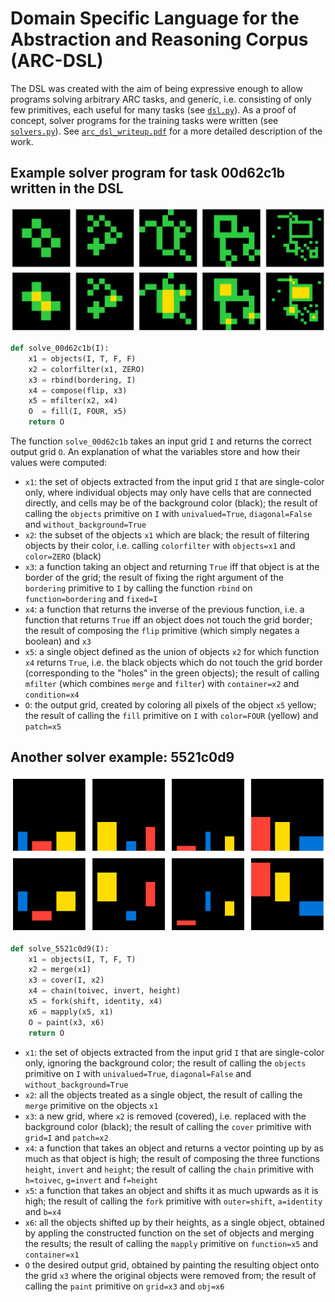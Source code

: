 # Domain Specific Language for the Abstraction and Reasoning Corpus (ARC-DSL)

The DSL was created with the aim of being expressive enough to allow programs solving arbitrary ARC tasks, and generic, i.e. consisting of only few primitives, each useful for many tasks (see [`dsl.py`](dsl.py)). As a proof of concept, solver programs for the training tasks were written (see [`solvers.py`](solvers.py)). See [`arc_dsl_writeup.pdf`](arc_dsl_writeup.pdf) for a more detailed description of the work.


## Example solver program for task 00d62c1b written in the DSL

![Task 00d62c1b](00d62c1b.png)

```python
def solve_00d62c1b(I):
    x1 = objects(I, T, F, F)
    x2 = colorfilter(x1, ZERO)
    x3 = rbind(bordering, I)
    x4 = compose(flip, x3)
    x5 = mfilter(x2, x4)
    O  = fill(I, FOUR, x5)
    return O
```

The function `solve_00d62c1b` takes an input grid `I` and returns the correct output grid `O`. An explanation of what the variables store and how their values were computed:

- `x1`: the set of objects extracted from the input grid `I` that are single-color only, where individual objects may only have cells that are connected directly, and cells may be of the background color (black); the result of calling the `objects` primitive on `I` with `univalued=True`, `diagonal=False` and `without_background=True`
- `x2`: the subset of the objects `x1` which are black; the result of filtering objects by their color, i.e. calling `colorfilter` with `objects=x1` and `color=ZERO` (black)
- `x3`: a function taking an object and returning `True` iff that object is at the border of the grid; the result of fixing the right argument of the `bordering` primitive to `I` by calling the function `rbind` on `function=bordering` and `fixed=I`
- `x4`: a function that returns the inverse of the previous function, i.e. a function that returns `True` iff an object does not touch the grid border; the result of composing the `flip` primitive (which simply negates a boolean) and `x3`
- `x5`: a single object defined as the union of objects `x2` for which function `x4` returns `True`, i.e. the black objects which do not touch the grid border (corresponding to the "holes" in the green objects); the result of calling `mfilter` (which combines `merge` and `filter`) with `container=x2` and `condition=x4`
- `O`: the output grid, created by coloring all pixels of the object `x5` yellow; the result of calling the `fill` primitive on `I` with `color=FOUR` (yellow) and `patch=x5`


## Another solver example: 5521c0d9

![Task 5521c0d9](5521c0d9.png)

```python
def solve_5521c0d9(I):
    x1 = objects(I, T, F, T)
    x2 = merge(x1)
    x3 = cover(I, x2)
    x4 = chain(toivec, invert, height)
    x5 = fork(shift, identity, x4)
    x6 = mapply(x5, x1)
    O = paint(x3, x6)
    return O
```

- `x1`: the set of objects extracted from the input grid `I` that are single-color only, ignoring the background color; the result of calling the `objects` primitive on `I` with `univalued=True`, `diagonal=False` and `without_background=True`
- `x2`: all the objects treated as a single object, the result of calling the `merge` primitive on the objects `x1`
- `x3`: a new grid, where `x2` is removed (covered), i.e. replaced with the background color (black); the result of calling the `cover` primitive with `grid=I` and `patch=x2`
- `x4`: a function that takes an object and returns a vector pointing up by as much as that object is high; the result of composing the three functions `height`, `invert` and `height`; the result of calling the `chain` primitive with `h=toivec`, `g=invert` and `f=height`
- `x5`: a function that takes an object and shifts it as much upwards as it is high; the result of calling the `fork` primitive with `outer=shift`, `a=identity` and `b=x4`
- `x6`: all the objects shifted up by their heights, as a single object, obtained by appling the constructed function on the set of objects and merging the results; the result of calling the `mapply` primitive on `function=x5` and `container=x1`
- `O` the desired output grid, obtained by painting the resulting object onto the grid `x3` where the original objects were removed from; the result of calling the `paint` primitive on `grid=x3` and `obj=x6`
